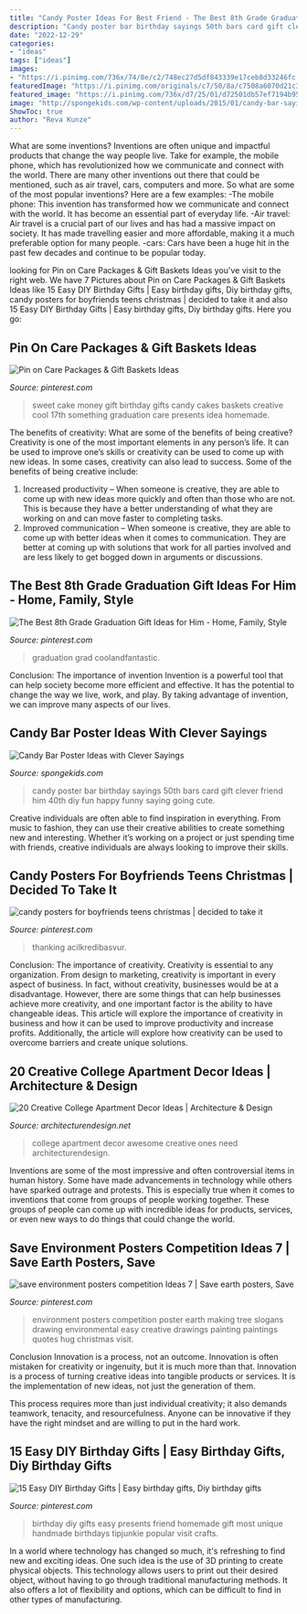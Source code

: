 ```yaml
---
title: "Candy Poster Ideas For Best Friend - The Best 8th Grade Graduation Gift Ideas For Him"
description: "Candy poster bar birthday sayings 50th bars card gift clever friend him 40th diy fun happy funny saying going cute"
date: "2022-12-29"
categories:
- "ideas"
tags: ["ideas"]
images:
- "https://i.pinimg.com/736x/74/8e/c2/748ec27d5df843339e17ceb8d33246fc.jpg"
featuredImage: "https://i.pinimg.com/originals/c7/50/8a/c7508a6070d21c37a90de7c23c0b4dea.gif"
featured_image: "https://i.pinimg.com/736x/d7/25/01/d72501db57ef7194b95e746f27f80412--money-cake-sweet--birthday.jpg"
image: "http://spongekids.com/wp-content/uploads/2015/01/candy-bar-sayings/8-candy-bar-saying-ideas.jpg"
ShowToc: true
author: "Reva Kunze"
---
```



What are some inventions?
Inventions are often unique and impactful products that change the way people live. Take for example, the mobile phone, which has revolutionized how we communicate and connect with the world. There are many other inventions out there that could be mentioned, such as air travel, cars, computers and more. So what are some of the most popular inventions? Here are a few examples: 
-The mobile phone: This invention has transformed how we communicate and connect with the world. It has become an essential part of everyday life. 
-Air travel: Air travel is a crucial part of our lives and has had a massive impact on society. It has made travelling easier and more affordable, making it a much preferable option for many people. 
-cars: Cars have been a huge hit in the past few decades and continue to be popular today.

	

		
looking for Pin on Care Packages &amp; Gift Baskets Ideas you've visit to the right web. We have 7 Pictures about Pin on Care Packages &amp; Gift Baskets Ideas like 15 Easy DIY Birthday Gifts | Easy birthday gifts, Diy birthday gifts, candy posters for boyfriends teens christmas | decided to take it and also 15 Easy DIY Birthday Gifts | Easy birthday gifts, Diy birthday gifts. Here you go:
		
    
## Pin On Care Packages &amp; Gift Baskets Ideas

<img loading=lazy src="https://i.pinimg.com/736x/d7/25/01/d72501db57ef7194b95e746f27f80412--money-cake-sweet--birthday.jpg" onerror="this.onerror=null;this.src='https://tse2.mm.bing.net/th?id=OIP.UeOgH8-z9tQQIEvbJRK2IwHaJ3&amp;pid=15.1';" alt="Pin on Care Packages &amp; Gift Baskets Ideas">

_Source: pinterest.com_

>sweet cake money gift birthday gifts candy cakes baskets creative cool 17th something graduation care presents idea homemade. 

	

The benefits of creativity: What are some of the benefits of being creative?
Creativity is one of the most important elements in any person’s life. It can be used to improve one’s skills or creativity can be used to come up with new ideas. In some cases, creativity can also lead to success. Some of the benefits of being creative include: 
1. Increased productivity – When someone is creative, they are able to come up with new ideas more quickly and often than those who are not. This is because they have a better understanding of what they are working on and can move faster to completing tasks. 
2. Improved communication – When someone is creative, they are able to come up with better ideas when it comes to communication. They are better at coming up with solutions that work for all parties involved and are less likely to get bogged down in arguments or discussions. 

    
## The Best 8th Grade Graduation Gift Ideas For Him - Home, Family, Style

<img loading=lazy src="https://i.pinimg.com/736x/53/dd/cf/53ddcf0cb0d2b4f539126234096c4f43.jpg" onerror="this.onerror=null;this.src='https://tse4.mm.bing.net/th?id=OIP.nIru_EZb-xP1KUh70nrdNwHaJ3&amp;pid=15.1';" alt="The Best 8th Grade Graduation Gift Ideas for Him - Home, Family, Style">

_Source: pinterest.com_

>graduation grad coolandfantastic. 

	

Conclusion: The importance of invention
Invention is a powerful tool that can help society become more efficient and effective. It has the potential to change the way we live, work, and play. By taking advantage of invention, we can improve many aspects of our lives.

    
## Candy Bar Poster Ideas With Clever Sayings

<img loading=lazy src="http://spongekids.com/wp-content/uploads/2015/01/candy-bar-sayings/8-candy-bar-saying-ideas.jpg" onerror="this.onerror=null;this.src='https://tse4.mm.bing.net/th?id=OIP.ZCQ7LAyHzLc_TkZApETBdwHaJ4&amp;pid=15.1';" alt="Candy Bar Poster Ideas with Clever Sayings">

_Source: spongekids.com_

>candy poster bar birthday sayings 50th bars card gift clever friend him 40th diy fun happy funny saying going cute. 

	

Creative individuals are often able to find inspiration in everything. From music to fashion, they can use their creative abilities to create something new and interesting. Whether it’s working on a project or just spending time with friends, creative individuals are always looking to improve their skills.

    
## Candy Posters For Boyfriends Teens Christmas | Decided To Take It

<img loading=lazy src="https://i.pinimg.com/736x/74/8e/c2/748ec27d5df843339e17ceb8d33246fc.jpg" onerror="this.onerror=null;this.src='https://tse3.mm.bing.net/th?id=OIP.p2nz1SofBkU-cjEujr2WHgHaJ7&amp;pid=15.1';" alt="candy posters for boyfriends teens christmas | decided to take it">

_Source: pinterest.com_

>thanking acilkredibasvur. 

	

Conclusion: The importance of creativity.
Creativity is essential to any organization. From design to marketing, creativity is important in every aspect of business. In fact, without creativity, businesses would be at a disadvantage. However, there are some things that can help businesses achieve more creativity, and one important factor is the ability to have changeable ideas. 
This article will explore the importance of creativity in business and how it can be used to improve productivity and increase profits. Additionally, the article will explore how creativity can be used to overcome barriers and create unique solutions.

    
## 20 Creative College Apartment Decor Ideas | Architecture &amp; Design

<img loading=lazy src="https://cdn.architecturendesign.net/wp-content/uploads/2014/09/21388.jpg" onerror="this.onerror=null;this.src='https://tse4.mm.bing.net/th?id=OIP.izdLdYOjb4CiFZcCOG1U3wHaJ4&amp;pid=15.1';" alt="20 Creative College Apartment Decor Ideas | Architecture &amp; Design">

_Source: architecturendesign.net_

>college apartment decor awesome creative ones need architecturendesign. 

	

Inventions are some of the most impressive and often controversial items in human history. Some have made advancements in technology while others have sparked outrage and protests. This is especially true when it comes to inventions that come from groups of people working together. These groups of people can come up with incredible ideas for products, services, or even new ways to do things that could change the world.

    
## Save Environment Posters Competition Ideas 7 | Save Earth Posters, Save

<img loading=lazy src="https://i.pinimg.com/originals/c7/50/8a/c7508a6070d21c37a90de7c23c0b4dea.gif" onerror="this.onerror=null;this.src='https://tse3.mm.bing.net/th?id=OIP.5ybOvE8huA43i1qZ6aKntwHaLh&amp;pid=15.1';" alt="save environment posters competition Ideas 7 | Save earth posters, Save">

_Source: pinterest.com_

>environment posters competition poster earth making tree slogans drawing environmental easy creative drawings painting paintings quotes hug christmas visit. 

	

Conclusion
Innovation is a process, not an outcome.
Innovation is often mistaken for creativity or ingenuity, but it is much more than that. Innovation is a process of turning creative ideas into tangible products or services. It is the implementation of new ideas, not just the generation of them.

This process requires more than just individual creativity; it also demands teamwork, tenacity, and resourcefulness. Anyone can be innovative if they have the right mindset and are willing to put in the hard work.

    
## 15 Easy DIY Birthday Gifts | Easy Birthday Gifts, Diy Birthday Gifts

<img loading=lazy src="https://i.pinimg.com/736x/0b/ed/8a/0bed8a3b9257db1d5c8d2722aa120549--friend-birthday-gifts-diy-birthday-presents.jpg" onerror="this.onerror=null;this.src='https://tse4.mm.bing.net/th?id=OIP.PNkFaibH4grMZIcoXDEaMQHaO7&amp;pid=15.1';" alt="15 Easy DIY Birthday Gifts | Easy birthday gifts, Diy birthday gifts">

_Source: pinterest.com_

>birthday diy gifts easy presents friend homemade gift most unique handmade birthdays tipjunkie popular visit crafts. 

	

In a world where technology has changed so much, it's refreshing to find new and exciting ideas. One such idea is the use of 3D printing to create physical objects. This technology allows users to print out their desired object, without having to go through traditional manufacturing methods. It also offers a lot of flexibility and options, which can be difficult to find in other types of manufacturing.

